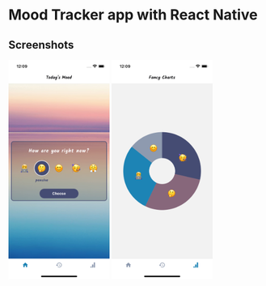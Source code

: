 # Mood Tracker app with React Native

## Screenshots

<img src="./screenshot-1.png" width="200"  />
<img src="./screenshot-2.png" width="200"  />
